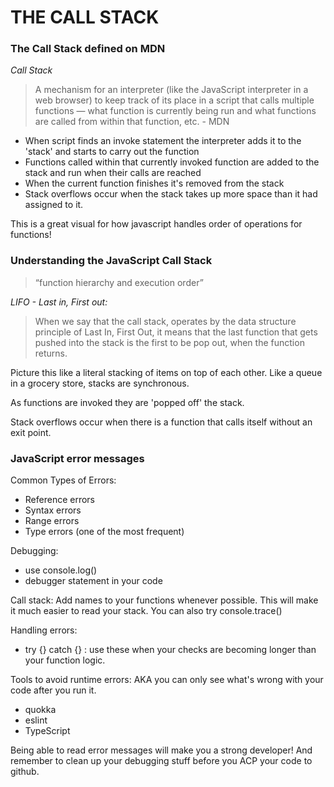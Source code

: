 # THE CALL STACK


### The Call Stack defined on MDN

*Call Stack* 
> A mechanism for an interpreter (like the JavaScript interpreter in a web browser) to keep track of its place in a script that calls multiple functions — what function is currently being run and what functions are called from within that function, etc. - MDN

* When script finds an invoke statement the interpreter adds it to the 'stack' and starts to carry out the function
* Functions called within that currently invoked function are added to the stack and run when their calls are reached
* When the current function finishes it's removed from the stack
* Stack overflows occur when the stack takes up more space than it had assigned to it. 

This is a great visual for how javascript handles order of operations for functions! 

### Understanding the JavaScript Call Stack

>“function hierarchy and execution order”

*LIFO - Last in, First out:*
>When we say that the call stack, operates by the data structure principle of Last In, First Out, it means that the last function that gets pushed into the stack is the first to be pop out, when the function returns.

Picture this like a literal stacking of items on top of each other. Like a queue in a grocery store, stacks are synchronous. 

As functions are invoked they are 'popped off' the stack. 

Stack overflows occur when there is a function that calls itself without an exit point. 

### JavaScript error messages

Common Types of Errors:
* Reference errors
* Syntax errors
* Range errors
* Type errors (one of the most frequent)

Debugging: 
* use console.log()
* debugger statement in your code

Call stack: Add names to your functions whenever possible. This will make it much easier to read your stack. You can also try console.trace()

Handling errors: 
* try {} catch {} : use these when your checks are becoming longer than your function logic. 

Tools to avoid runtime errors: 
AKA you can only see what's wrong with your code after you run it. 
* quokka
* eslint
* TypeScript

Being able to read error messages will make you a strong developer! And remember to clean up your debugging stuff before you ACP your code to github. 

